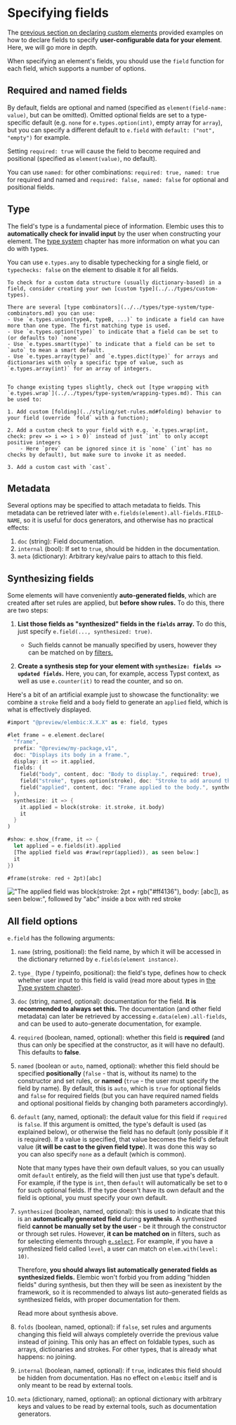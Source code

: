 # Specifying fields

The [previous section on declaring custom elements](./declaring.md) provided examples on how to declare fields to specify **user-configurable data for your element**. Here, we will go more in depth.

When specifying an element's fields, you should use the `field` function for each field, which supports a number of options.

## Required and named fields

By default, fields are optional and named (specified as `element(field-name: value)`, but can be omitted).
Omitted optional fields are set to a type-specific default (e.g. `none` for `e.types.option(int)`, empty array for `array`), but you can specify a different default to `e.field` with `default: ("not", "empty")` for example.

Setting `required: true` will cause the field to become required and positional (specified as `element(value)`, no default).

You can use `named:` for other combinations: `required: true, named: true` for required and named and `required: false, named: false` for optional and positional fields.

## Type

The field's type is a fundamental piece of information. Elembic uses this to **automatically check for invalid input** by the user when constructing your element. The [type system](../../types/type-system) chapter has more information on what you can do with types.

You can use `e.types.any` to disable typechecking for a single field, or `typechecks: false` on the element to disable it for all fields.

```admonish tip
To check for a custom data structure (usually dictionary-based) in a field, consider creating your own [custom type](../../types/custom-types).
```

```admonish tip title="Type combinators"
There are several [type combinators](../../types/type-system/type-combinators.md) you can use:
- Use `e.types.union(typeA, typeB, ...)` to indicate a field can have more than one type. The first matching type is used.
- Use `e.types.option(type)` to indicate that a field can be set to (or defaults to) `none`.
- Use `e.types.smart(type)` to indicate that a field can be set to `auto` to mean a smart default.
- Use `e.types.array(type)` and `e.types.dict(type)` for arrays and dictionaries with only a specific type of value, such as `e.types.array(int)` for an array of integers.
```

```admonish tip title="Changing types"

To change existing types slightly, check out [type wrapping with `e.types.wrap`](../../types/type-system/wrapping-types.md). This can be used to:

1. Add custom [folding](../styling/set-rules.md#folding) behavior to your field (override `fold` with a function);

2. Add a custom check to your field with e.g. `e.types.wrap(int, check: prev => i => i > 0)` instead of just `int` to only accept positive integers
    - Here `prev` can be ignored since it is `none` (`int` has no checks by default), but make sure to invoke it as needed.

3. Add a custom cast with `cast`.
```

## Metadata

Several options may be specified to attach metadata to fields. This metadata can be retrieved later with `e.fields(element).all-fields.FIELD-NAME`, so it is useful for docs generators, and otherwise has no practical effects:

1. `doc` (string): Field documentation.
2. `internal` (bool): If set to `true`, should be hidden in the documentation.
3. `meta` (dictionary): Arbitrary key/value pairs to attach to this field.

## Synthesizing fields

Some elements will have conveniently **auto-generated fields**, which are created after set rules are applied, but **before show rules.** To do this, there are two steps:

1. **List those fields as "synthesized" fields in the `fields` array.** To do this, just specify `e.field(..., synthesized: true)`.
    - Such fields cannot be manually specified by users, however they can be matched on by [filters.](../filters)

2. **Create a synthesis step for your element with `synthesize: fields => updated fields`.** Here, you can, for example, access Typst context, as well as use `e.counter(it)` to read the counter, and so on.

Here's a bit of an artificial example just to showcase the functionality: we combine a `stroke` field and a `body` field to generate an `applied` field, which is what is effectively displayed.

```rs
#import "@preview/elembic:X.X.X" as e: field, types

#let frame = e.element.declare(
  "frame",
  prefix: "@preview/my-package,v1",
  doc: "Displays its body in a frame.",
  display: it => it.applied,
  fields: (
    field("body", content, doc: "Body to display.", required: true),
    field("stroke", types.option(stroke), doc: "Stroke to add around the body."),
    field("applied", content, doc: "Frame applied to the body.", synthesized: true)
  ),
  synthesize: it => {
    it.applied = block(stroke: it.stroke, it.body)
    it
  }
)

#show: e.show_(frame, it => {
  let applied = e.fields(it).applied
  [The applied field was #raw(repr(applied)), as seen below:]
  it
})

#frame(stroke: red + 2pt)[abc]
```

!["The applied field was `block(stroke: 2pt + rgb("#ff4136"), body: [abc])`, as seen below:", followed by "abc" inside a box with red stroke](https://github.com/user-attachments/assets/5de445b9-5a28-4200-808f-e13d927d0472)

## All field options

`e.field` has the following arguments:

1. `name` (string, positional): the field name, by which it will be accessed in the dictionary returned by `e.fields(element instance)`.
2. `type_` (type / typeinfo, positional): the field's type, defines how to check whether user input to this field is valid (read more about types in [the Type system chapter](../../types/type-system.md)).
3. `doc` (string, named, optional): documentation for the field. **It is recommended to always set this.** The documentation (and other field metadata) can later be retrieved by accessing `e.data(elem).all-fields`, and can be used to auto-generate documentation, for example.
4. `required` (boolean, named, optional): whether this field is **required** (and thus can only be specified at the constructor, as it will have no default). This defaults to **false**.
5. `named` (boolean or `auto`, named, optional): whether this field should be specified **positionally** (`false` - that is, without its name) to the constructor and set rules, or **named** (`true` - the user must specify the field by name). By default, this is `auto`, which is `true` for optional fields and `false` for required fields (but you can have required named fields and optional positional fields by changing both parameters accordingly).
6. `default` (any, named, optional): the default value for this field if `required` is `false`. If this argument is omitted, the type's default is used (as explained below), or otherwise the field has no default (only possible if it is required). If a value is specified, that value becomes the field's default value (**it will be cast to the given field type**). It was done this way so you can also specify `none` as a default (which is common).

    Note that many types have their own default values, so you can usually omit `default` entirely, as the field will then just use that type's default. For example, if the type is `int`, then `default` will automatically be set to `0` for such optional fields.
    If the type doesn't have its own default and the field is optional, you must specify your own default.

7. `synthesized` (boolean, named, optional): this is used to indicate that this is an **automatically generated field** during **synthesis**. A synthesized field **cannot be manually set by the user** - be it through the constructor or through set rules. However, **it can be matched on** in filters, such as for selecting elements through [`e.select`](../../misc/reference/elements.md#eselect). For example, if you have a synthesized field called `level`, a user can match on `elem.with(level: 10)`.

    Therefore, **you should always list automatically generated fields as synthesized fields.** Elembic won't forbid you from adding "hidden fields" during synthesis, but then they will be seen as inexistent by the framework, so it is recommended to always list auto-generated fields as synthesized fields, with proper documentation for them.

    Read more about synthesis above.

8. `folds` (boolean, named, optional): if `false`, set rules and arguments changing this field will always completely override the previous value instead of joining. This only has an effect on foldable types, such as arrays, dictionaries and strokes. For other types, that is already what happens: no joining.

9. `internal` (boolean, named, optional): if `true`, indicates this field should be hidden from documentation. Has no effect on `elembic` itself and is only meant to be read by external tools.

10. `meta` (dictionary, named, optional): an optional dictionary with arbitrary keys and values to be read by external tools, such as documentation generators.
